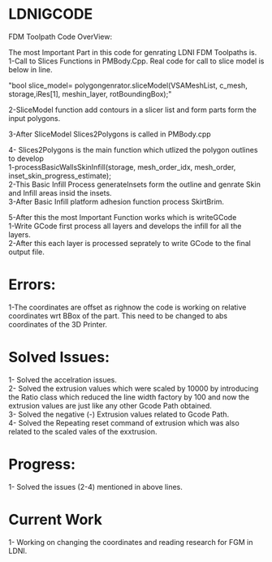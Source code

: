 # LDNIGCODE
FDM Toolpath Code OverView:

The most Important Part in this code for genrating LDNI FDM Toolpaths is.   
1-Call to Slices Functions  in PMBody.Cpp. Real code for call to slice model is below in line.   

"bool slice_model= polygongenrator.sliceModel(VSAMeshList, c_mesh, storage,iRes[1], meshin_layer, rotBoundingBox);"   

2-SliceModel function add contours in a slicer list and form parts form the input polygons.    

3-After SliceModel Slices2Polygons is called in PMBody.cpp   

4- Slices2Polygons is the main function which utlized the polygon outlines to develop   
     1-processBasicWallsSkinInfill(storage, mesh_order_idx, mesh_order, inset_skin_progress_estimate);   
     2-This Basic Infill Process generateInsets form the outline and genrate Skin and Infill areas insid the insets.    
     3-After Basic Infill platform adhesion function process SkirtBrim.     

5-After this the most Important Function works which is writeGCode    
      1-Write GCode first process all layers and develops the infill for all the layers.   
      2-After this each layer is processed seprately to write GCode to the final output file.    
     

# Errors:

1-The coordinates are offset as righnow the code is working on relative coordinates wrt BBox of the part. This need to be changed to abs coordinates of the 3D Printer.

# Solved Issues:

1- Solved the accelration issues.   
2- Solved the extrusion values which were scaled by 10000 by introducing the Ratio class which reduced the line width factory by 100 and now the extrusion values are just like any other Gcode Path obtained.   
3- Solved the negative (-) Extrusion values related to Gcode Path.   
4- Solved the Repeating reset command of extrusion which was also related to the scaled vales of the exxtrusion.     

# Progress:

1- Solved the issues (2-4) mentioned in above lines.   

# Current Work

1- Working on changing the coordinates and reading research for FGM in LDNI.    

      
      
     

